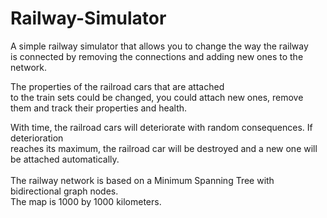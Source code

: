 # Railway-Simulator
A simple railway simulator that allows you to change the way the railway <br />
is connected by removing the connections and adding new ones to the <br />
network. <div> The properties of the railroad cars that are attached <br />
to the train sets could be changed, you could attach new ones, remove them and track their properties and health. <br />
<div> With time, the railroad cars will deteriorate with random consequences. If deterioration <br />
reaches its maximum, the railroad car will be destroyed and a new one will be attached 
automatically.
<div> <br />The railway network is based on a Minimum Spanning Tree with bidirectional graph nodes. <br />
The map is 1000 by 1000 kilometers. <br />

